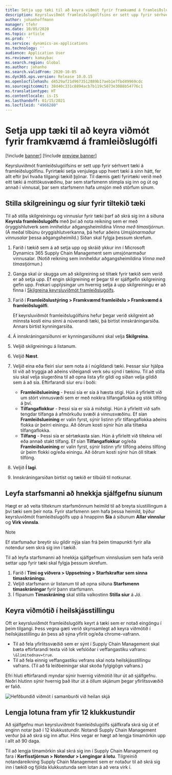 ```yaml
---
title: Setja upp tæki til að keyra viðmót fyrir framkvæmd á framleiðslugólfi
description: Keyrsluviðmót framleiðslugólfsins er sett upp fyrir sérhvert tæki á framleiðslugólfinu. Fyrirtæki setja venjulega upp hvert tæki á sinn hátt, fer allt eftir því hvaða tilgangi tækið þjónar. Til dæmis gæti fyrirtæki verið með eitt tæki á móttökusvæðinu, þar sem starfsmenn stimpla sig inn og út og annað í vinnusal, þar sem starfsmenn hafa umsjón með störfum sínum.
author: johanhoffmann
manager: tfehr
ms.date: 10/05/2020
ms.topic: article
ms.prod: ''
ms.service: dynamics-ax-applications
ms.technology: ''
audience: Application User
ms.reviewer: kamaybac
ms.search.region: Global
ms.author: johanho
ms.search.validFrom: 2020-10-05
ms.dyn365.ops.version: Release 10.0.15
ms.openlocfilehash: d4529af21d9673512889b17aeb1e7fbd49969cdc
ms.sourcegitcommit: 38d40c331c8894acb7b119c5073e3088b54776c1
ms.translationtype: HT
ms.contentlocale: is-IS
ms.lasthandoff: 01/15/2021
ms.locfileid: "4966280"
---
```

# <a name="set-up-a-device-to-run-the-production-floor-execution-interface"></a>Setja upp tæki til að keyra viðmót fyrir framkvæmd á framleiðslugólfi

[!include [banner](../includes/banner.md)]
[!include [preview banner](../includes/preview-banner.md)]

Keyrsluviðmót framleiðslugólfsins er sett upp fyrir sérhvert tæki á framleiðslugólfinu. Fyrirtæki setja venjulega upp hvert tæki á sinn hátt, fer allt eftir því hvaða tilgangi tækið þjónar. Til dæmis gæti fyrirtæki verið með eitt tæki á móttökusvæðinu, þar sem starfsmenn stimpla sig inn og út og annað í vinnusal, þar sem starfsmenn hafa umsjón með störfum sínum.

## <a name="set-the-configuration-and-filters-for-a-specific-device"></a>Stilla skilgreiningu og síur fyrir tiltekið tæki

Til að stilla skilgreiningu og vinnusíur fyrir tæki þarf að skrá sig inn á síðuna **Keyrsla framleiðslugólfs** með því að nota reikning sem er með öryggishlutverk sem inniheldur aðgangsheimildina *Vinna með tímastjórnun*. (Á meðal tilbúnu öryggishlutverkanna, þá hefur aðeins *Umsjónarmaður vinnusalar* þessa aðgangsheimild.) Síðan skal fylgja þessum skrefum.

1. Farið í tækið sem á að setja upp og skráið ykkur inn í Microsoft Dynamics 365 Supply Chain Management sem umsjónarmaður vinnusalar. (Notið reikning sem inniheldur aðgangsheimildina *Vinna með tímastjórnun*.)
1. Ganga skal úr skugga um að skilgreining sé tiltæk fyrir tækið sem verið er að setja upp. Ef engin skilgreining er þegar til er sjálfgefin skilgreining gefin upp. Frekari upplýsingar um hvernig setja á upp skilgreiningu er að finna í [Skilgreina keyrsluviðmót framleiðslugólfs](production-floor-execution-configure.md).
1. Farið í **Framleiðslustýring \> Framkvæmd framleiðslu \> Framkvæmd á framleiðslugólfi**.

    Ef keyrsluviðmót framleiðslugólfsins hefur þegar verið skilgreint að minnsta kosti einu sinni á núverandi tæki, þá birtist innskráningarsíða. Annars birtist kynningarsíða.

1. Á innskráningarsíðunni er kynningarsíðunni skal velja **Skilgreina**.
1. Veljið skilgreiningu á listanum.
1. Veljið **Næst**.
1. Veljið eina eða fleiri síur sem nota á í núgildandi tæki. Þessar síur hjálpa til við að tryggja að aðeins viðeigandi verk séu sýnd í tækinu. Til að stilla síu skal velja síugerðina til að opna lista yfir gildi og síðan velja gildið sem á að sía. Eftirfarandi síur eru í boði:

    - **Framleiðslueining** - Þessi sía er sía á hæsta stigi. Hún á yfirleitt við um stórt vinnusvæði sem er með nokkra tilfangaflokka og stök tilföng á því.
    - **Tilfangaflokkur** - Þessi sía er sía á miðstigi. Hún á yfirleitt við safn tengdar tilfanga á afmörkuðu svæði á vinnusvæðinu. Ef sían **Framleiðslueining** er valin fyrst, sýnir listinn yfir tilfangaflokka aðeins flokka úr þeirri einingu. Að öðrum kosti sýnir hún alla tiltæka tilfangaflokka.
    - **Tilfang** - Þessi sía er sértækasta sían. Hún á yfirleitt við tiltekna vél eða annað stakt tilfang. Ef sían **Tilfangaflokkur** og/eða **Framleiðslueining** er valin fyrst, sýnir listinn yfir tilföng aðeins tilföng úr þeim flokki og/eða einingu. Að öðrum kosti sýnir hún öll tiltæk tilföng.

1. Veljið **Í lagi**.
1. Innskráningarsíðan birtist og tækið er tilbúið til notkunar.

## <a name="allow-a-worker-to-override-the-default-filters"></a>Leyfa starfsmanni að hnekkja sjálfgefnu síunum

Hægt er að veita tilteknum starfsmönnum heimild til að breyta síustillingum á því tæki sem þeir nota. Fyrir starfsmenn sem hafa þessa heimild, býður keyrsluviðmót framleiðslugólfs upp á hnappinn **Sía** á síðunum **Allar vinnslur** og **Virk vinnsla**.

> [!NOTE]
> Ef starfsmaður breytir síu gildir nýja sían frá þeim tímapunkti fyrir alla notendur sem skrá sig inn í tækið.

Til að leyfa starfsmanni að hnekkja sjálfgefnum vinnslusíum sem hafa verið settar upp fyrir tæki skal fylgja þessum skrefum.

1. Farið í **Tími og viðvera \> Uppsetning \> Starfskraftar sem sinna tímaskráningu**.
1. Veljið starfsmann úr listanum til að opna síðuna **Starfsmenn tímaskráningar** fyrir þann starfsmann.
1. Í flipanum **Tímaskráning** skal stilla valkostinn **Stilla síur** á *Já*.

## <a name="run-the-interface-in-full-screen-mode"></a>Keyra viðmótið í heilskjásstillingu

Oft er keyrsluviðmót framleiðslugólfs keyrt á tæki sem er notað eingöngu í þeim tilgangi. Þess vegna gæti verið skynsamlegt að keyra viðmótið í heilskjásstillingu án þess að sýna yfirlit og/eða chrome-vafrann.

- Til að fela yfirlitssvæðið sem er sýnt í Supply Chain Management skal bæta eftirfarandi texta við lok vefslóðar í veffangastiku vafrans: `\&limitednav=true`.
- Til að fela einnig veffangastiku vefrans skal nota heilskjásstillingu vafrans. (Til að fá leiðbeiningar skal skoða fylgigögn vafrans.)

Efri hluti eftirfarandi myndar sýnir hvernig viðmótið lítur út að sjálfgefnu. Neðri hlutinn sýnir hvernig það lítur út á öllum skjánum þegar yfirlitssvæðið er falið.

![Hefðbundið viðmót í samanburði við heilan skjá](media/pfei-full-screen.png "Hefðbundið viðmót í samanburði við heilan skjá")

## <a name="extend-the-session-past-12-hours"></a>Lengja lotuna fram yfir 12 klukkustundir

Að sjálfgefnu mun keyrsluviðmót framleiðslugólfs sjálfkrafa skrá sig út ef enginn notar það í 12 klukkustundir. Notandi Supply Chain Management verður þá að skrá sig inn aftur. Hins vegar er hægt að lengja tímamörkin upp í allt að 90 daga.

Til að lengja tímamörkin skal skrá sig inn í Supply Chain Management og fara í **Kerfisstjórnun \> Notendur \> Lengingar á lotu**. Tilgreinið notandareikning Supply Chain Management sem er notaður til að skrá sig inn í tækið og fjölda klukkustunda sem lotan á að vera virk í.

